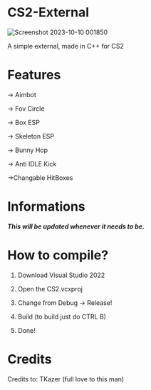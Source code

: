 # CS2-External
![Screenshot 2023-10-10 001850](https://github.com/aci1337/CS2-External/assets/111813352/12b22e1e-38f4-457c-a6ca-a0c3a9ee9941)

A simple external, made in C++ for CS2

# Features

-> Aimbot

-> Fov Circle

-> Box ESP

-> Skeleton ESP

-> Bunny Hop

-> Anti IDLE Kick

->Changable HitBoxes

# Informations
***This will be updated whenever it needs to be.***

# How to compile?
1. Download Visual Studio 2022
2. Open the CS2.vcxproj
3. Change from Debug -> Release!

4. Build (to build just do CTRL B)
5. Done!

# Credits
Credits to: TKazer
(full love to this man)
